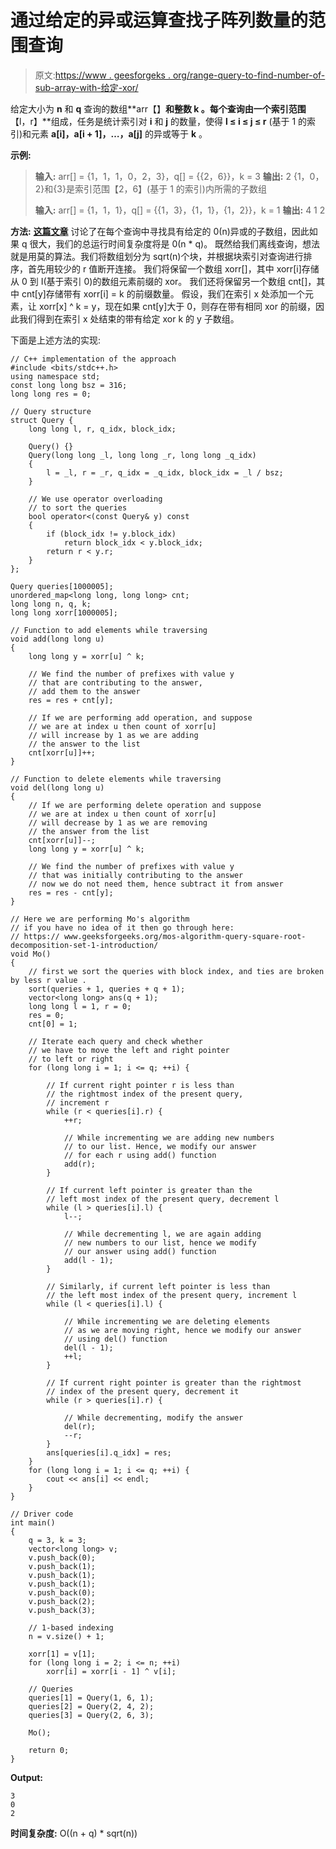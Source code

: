# 通过给定的异或运算查找子阵列数量的范围查询

> 原文:[https://www . geesforgeks . org/range-query-to-find-number-of-sub-array-with-给定-xor/](https://www.geeksforgeeks.org/range-queries-to-find-number-of-sub-arrays-with-a-given-xor/)

给定大小为 **n** 和 **q** 查询的数组**arr【】**和整数 **k** 。每个查询由一个索引范围**【l，r】**组成，任务是统计索引对 **i** 和 **j** 的数量，使得 **l ≤ i ≤ j ≤ r** (基于 1 的索引)和元素 **a[i]，a[i + 1]，…，a[j]** 的异或等于 **k** 。

**示例:**

> **输入:** arr[] = {1，1，1，0，2，3}，q[] = {{2，6}}，k = 3
> **输出:** 2
> {1，0，2}和{3}是索引范围【2，6】(基于 1 的索引)内所需的子数组
> 
> **输入:** arr[] = {1，1，1}，q[] = {{1，3}，{1，1}，{1，2}}，k = 1
> **输出:**
> 4
> 1
> 2

**方法:** [**这篇文章**](https://www.geeksforgeeks.org/count-number-subarrays-given-xor/) 讨论了在每个查询中寻找具有给定的 0(n)异或的子数组，因此如果 q 很大，我们的总运行时间复杂度将是 0(n * q)。
既然给我们离线查询，想法就是用莫的算法。我们将数组划分为 sqrt(n)个块，并根据块索引对查询进行排序，首先用较少的 r 值断开连接。
我们将保留一个数组 xorr[]，其中 xorr[i]存储从 0 到 I(基于索引 0)的数组元素前缀的 xor。
我们还将保留另一个数组 cnt[]，其中 cnt[y]存储带有 xorr[i] = k 的前缀数量。
假设，我们在索引 x 处添加一个元素，让 xorr[x] ^ k = y，现在如果 cnt[y]大于 0，则存在带有相同 xor 的前缀，因此我们得到在索引 x 处结束的带有给定 xor k 的 y 子数组。

下面是上述方法的实现:

```
// C++ implementation of the approach
#include <bits/stdc++.h>
using namespace std;
const long long bsz = 316;
long long res = 0;

// Query structure
struct Query {
    long long l, r, q_idx, block_idx;

    Query() {}
    Query(long long _l, long long _r, long long _q_idx)
    {
        l = _l, r = _r, q_idx = _q_idx, block_idx = _l / bsz;
    }

    // We use operator overloading
    // to sort the queries
    bool operator<(const Query& y) const
    {
        if (block_idx != y.block_idx)
            return block_idx < y.block_idx;
        return r < y.r;
    }
};

Query queries[1000005];
unordered_map<long long, long long> cnt;
long long n, q, k;
long long xorr[1000005];

// Function to add elements while traversing
void add(long long u)
{
    long long y = xorr[u] ^ k;

    // We find the number of prefixes with value y
    // that are contributing to the answer,
    // add them to the answer
    res = res + cnt[y];

    // If we are performing add operation, and suppose
    // we are at index u then count of xorr[u]
    // will increase by 1 as we are adding
    // the answer to the list
    cnt[xorr[u]]++;
}

// Function to delete elements while traversing
void del(long long u)
{
    // If we are performing delete operation and suppose
    // we are at index u then count of xorr[u]
    // will decrease by 1 as we are removing
    // the answer from the list
    cnt[xorr[u]]--;
    long long y = xorr[u] ^ k;

    // We find the number of prefixes with value y
    // that was initially contributing to the answer
    // now we do not need them, hence subtract it from answer
    res = res - cnt[y];
}

// Here we are performing Mo's algorithm
// if you have no idea of it then go through here:
// https:// www.geeksforgeeks.org/mos-algorithm-query-square-root-decomposition-set-1-introduction/
void Mo()
{
    // first we sort the queries with block index, and ties are broken by less r value .
    sort(queries + 1, queries + q + 1);
    vector<long long> ans(q + 1);
    long long l = 1, r = 0;
    res = 0;
    cnt[0] = 1;

    // Iterate each query and check whether
    // we have to move the left and right pointer
    // to left or right
    for (long long i = 1; i <= q; ++i) {

        // If current right pointer r is less than
        // the rightmost index of the present query,
        // increment r
        while (r < queries[i].r) {
            ++r;

            // While incrementing we are adding new numbers
            // to our list. Hence, we modify our answer
            // for each r using add() function
            add(r);
        }

        // If current left pointer is greater than the
        // left most index of the present query, decrement l
        while (l > queries[i].l) {
            l--;

            // While decrementing l, we are again adding
            // new numbers to our list, hence we modify
            // our answer using add() function
            add(l - 1);
        }

        // Similarly, if current left pointer is less than
        // the left most index of the present query, increment l
        while (l < queries[i].l) {

            // While incrementing we are deleting elements
            // as we are moving right, hence we modify our answer
            // using del() function
            del(l - 1);
            ++l;
        }

        // If current right pointer is greater than the rightmost
        // index of the present query, decrement it
        while (r > queries[i].r) {

            // While decrementing, modify the answer
            del(r);
            --r;
        }
        ans[queries[i].q_idx] = res;
    }
    for (long long i = 1; i <= q; ++i) {
        cout << ans[i] << endl;
    }
}

// Driver code
int main()
{
    q = 3, k = 3;
    vector<long long> v;
    v.push_back(0);
    v.push_back(1);
    v.push_back(1);
    v.push_back(1);
    v.push_back(0);
    v.push_back(2);
    v.push_back(3);

    // 1-based indexing
    n = v.size() + 1;

    xorr[1] = v[1];
    for (long long i = 2; i <= n; ++i)
        xorr[i] = xorr[i - 1] ^ v[i];

    // Queries
    queries[1] = Query(1, 6, 1);
    queries[2] = Query(2, 4, 2);
    queries[3] = Query(2, 6, 3);

    Mo();

    return 0;
}
```

**Output:**

```
3
0
2

```

**时间复杂度:** O((n + q) * sqrt(n))